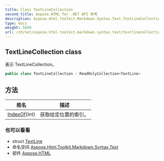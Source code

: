 ```yaml
---
title: Class TextLineCollection
second_title: Aspose.HTML for .NET API 参考
description: Aspose.Html.Toolkit.Markdown.Syntax.Text.TextLineCollection 班级. 表示 TextLineCollection
type: docs
weight: 5650
url: /zh/net/aspose.html.toolkit.markdown.syntax.text/textlinecollection/
---
```

## TextLineCollection class

表示 TextLineCollection。

```csharp
public class TextLineCollection : ReadOnlyCollection<TextLine>
```

## 方法

| 姓名 | 描述 |
| --- | --- |
| [IndexOf](../../aspose.html.toolkit.markdown.syntax.text/textlinecollection/indexof/#indexof_1)(int) | 获取给定位置的索引。 |

### 也可以看看

* struct [TextLine](../textline/)
* 命名空间 [Aspose.Html.Toolkit.Markdown.Syntax.Text](../../aspose.html.toolkit.markdown.syntax.text/)
* 部件 [Aspose.HTML](../../)


